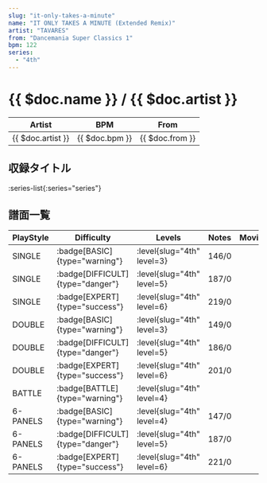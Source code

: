 ```yaml
---
slug: "it-only-takes-a-minute"
name: "IT ONLY TAKES A MINUTE (Extended Remix)"
artist: "TAVARES"
from: "Dancemania Super Classics 1"
bpm: 122
series:
  - "4th"
---
```


# {{ $doc.name }} / {{ $doc.artist }}

|Artist|BPM|From|
|------|---|----|
|{{ $doc.artist }}|{{ $doc.bpm }}|{{ $doc.from }}|

## 収録タイトル

:series-list{:series="series"}

## 譜面一覧

|PlayStyle|Difficulty|Levels|Notes|Movie|
|---------|----------|------|-----|-----|
|SINGLE| :badge[BASIC]{type="warning"}|<div class="field is-grouped is-grouped-multiline"> :level{slug="4th" level=3}</div>|146/0||
|SINGLE| :badge[DIFFICULT]{type="danger"}|<div class="field is-grouped is-grouped-multiline"> :level{slug="4th" level=5}</div>|187/0||
|SINGLE| :badge[EXPERT]{type="success"}|<div class="field is-grouped is-grouped-multiline"> :level{slug="4th" level=6}</div>|219/0||
|DOUBLE| :badge[BASIC]{type="warning"}|<div class="field is-grouped is-grouped-multiline"> :level{slug="4th" level=3}</div>|149/0||
|DOUBLE| :badge[DIFFICULT]{type="danger"}|<div class="field is-grouped is-grouped-multiline"> :level{slug="4th" level=5}</div>|186/0||
|DOUBLE| :badge[EXPERT]{type="success"}|<div class="field is-grouped is-grouped-multiline"> :level{slug="4th" level=6}</div>|201/0||
|BATTLE| :badge[BATTLE]{type="warning"}|<div class="field is-grouped is-grouped-multiline"> :level{slug="4th" level=4}</div>|||
|6-PANELS| :badge[BASIC]{type="warning"}|<div class="field is-grouped is-grouped-multiline"> :level{slug="4th" level=4}</div>|147/0||
|6-PANELS| :badge[DIFFICULT]{type="danger"}|<div class="field is-grouped is-grouped-multiline"> :level{slug="4th" level=5}</div>|187/0||
|6-PANELS| :badge[EXPERT]{type="success"}|<div class="field is-grouped is-grouped-multiline"> :level{slug="4th" level=6}</div>|221/0||
